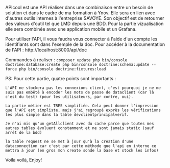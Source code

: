 APIcool est une API réaliser dans une combinaison entre un besoin de solution et dans le cadre de ma formation à Ynov.
Elle sera en lien avec d'autres outils internes à l'entreprise SAVOYE. Son objectif est de retourner des valeurs d'outil tel que LMD depuis une BDD.
Pour la partie vizualisation elle sera combinée avec une application mobile et un Grafana.

Pour utiliser l'API, il vous faudra vous connecter à l'aide d'un compte les identifiants sont dans l'exemple de la doc.
Pour accéder à la documentation de l'API : http://localhost:8000/api/doc

Commandes à réaliser : ```composer update php bin/console doctrine:database:create php bin/console doctrine:schema:update --force php bin/console doctrine:fixtures:load```

PS: Pour cette partie, quatre points sont importants :

    L'API ne stockera pas les connexions client, c'est pourquoi je ne me suis pas embêté à encoder les mots de passe de dataclient (car là c'est du test) (pour les utilisateurs, par contre, oui).

    La partie métier est TRES simplifiée. Cela peut donner l'impression que l'API est simpliste, mais j'ai regroupé exprès les vérifications les plus simple dans la table devclientprincipalverif.

    Je n'ai mis qu'un getAllclient avec du cache parce que toutes mes autres tables évoluent constamment et ne sont jamais static (sauf arrêt de la bdd)

    la table request ne se met à jour qu'à la creation d'une dataconnection car c'est par cette méthode que l'api en interne ce mettra à jour (en gros mon create sonde la base et stock les infos)

Voilà voilà, Enjoy!
